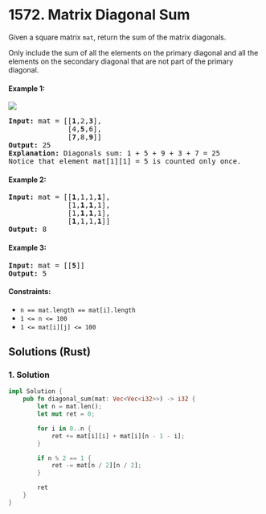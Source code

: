 # 1572. Matrix Diagonal Sum
Given a square matrix `mat`, return the sum of the matrix diagonals.

Only include the sum of all the elements on the primary diagonal and all the elements on the secondary diagonal that are not part of the primary diagonal.

#### Example 1:
![](https://assets.leetcode.com/uploads/2020/08/14/sample_1911.png)
<pre>
<b>Input:</b> mat = [[<b>1</b>,2,<b>3</b>],
              [4,<b>5</b>,6],
              [<b>7</b>,8,<b>9</b>]]
<b>Output:</b> 25
<b>Explanation:</b> Diagonals sum: 1 + 5 + 9 + 3 + 7 = 25
Notice that element mat[1][1] = 5 is counted only once.
</pre>

#### Example 2:
<pre>
<b>Input:</b> mat = [[<b>1</b>,1,1,<b>1</b>],
              [1,<b>1</b>,<b>1</b>,1],
              [1,<b>1</b>,<b>1</b>,1],
              [<b>1</b>,1,1,<b>1</b>]]
<b>Output:</b> 8
</pre>

#### Example 3:
<pre>
<b>Input:</b> mat = [[<b>5</b>]]
<b>Output:</b> 5
</pre>

#### Constraints:
* `n == mat.length == mat[i].length`
* `1 <= n <= 100`
* `1 <= mat[i][j] <= 100`

## Solutions (Rust)

### 1. Solution
```Rust
impl Solution {
    pub fn diagonal_sum(mat: Vec<Vec<i32>>) -> i32 {
        let n = mat.len();
        let mut ret = 0;

        for i in 0..n {
            ret += mat[i][i] + mat[i][n - 1 - i];
        }

        if n % 2 == 1 {
            ret -= mat[n / 2][n / 2];
        }

        ret
    }
}
```
